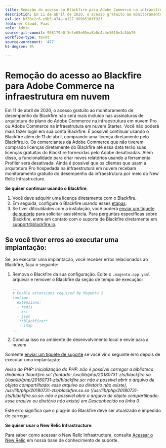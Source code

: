 ```yaml
---
title: Remoção do acesso ao Blackfire para Adobe Commerce na infraestrutura em nuvem
description: Em 11 de abril de 2020, o acesso gratuito ao monitoramento de desempenho do Blackfire não será mais incluído nas assinaturas de arquitetura de plano do Adobe Commerce na infraestrutura em nuvem Pro ou Adobe Commerce na infraestrutura em nuvem Starter.  Você não poderá mais fazer login em sua conta Blackfire. É possível continuar usando o Blackfire além de 11 de abril, comprando uma licença diretamente pelo Blackfire.io. Os comerciantes da Adobe Commerce que não tiverem comprado licenças diretamente do Blackfire até essa data terão suas licenças gratuitas do Blackfire fornecidas pelo Adobe desativadas. Além disso, a funcionalidade para criar novos relatórios usando a ferramenta Profiler será desativada. Ainda é possível que os clientes que usam a arquitetura Pro hospedada na infraestrutura em nuvem recebam monitoramento gratuito do desempenho da infraestrutura por meio do New Relic Infrastructure.
exl-id: bf33c2c6-e9b3-474a-a127-909b51dff92f
feature: Cloud, Paas
role: Admin
source-git-commit: 958179e0f3efe08e65ea8b0c4c4e1015e3c5bb76
workflow-type: tm+mt
source-wordcount: '477'
ht-degree: 0%

---
```


# Remoção do acesso ao Blackfire para Adobe Commerce na infraestrutura em nuvem

Em 11 de abril de 2020, o acesso gratuito ao monitoramento de desempenho do Blackfire não será mais incluído nas assinaturas de arquitetura de plano do Adobe Commerce na infraestrutura em nuvem Pro ou Adobe Commerce na infraestrutura em nuvem Starter.  Você não poderá mais fazer login em sua conta Blackfire. É possível continuar usando o Blackfire além de 11 de abril, comprando uma licença diretamente pelo Blackfire.io. Os comerciantes da Adobe Commerce que não tiverem comprado licenças diretamente do Blackfire até essa data terão suas licenças gratuitas do Blackfire fornecidas pelo Adobe desativadas. Além disso, a funcionalidade para criar novos relatórios usando a ferramenta Profiler será desativada. Ainda é possível que os clientes que usam a arquitetura Pro hospedada na infraestrutura em nuvem recebam monitoramento gratuito do desempenho da infraestrutura por meio do New Relic Infrastructure.

**Se quiser continuar usando o Blackfire**:

1. Você deve adquirir uma licença diretamente com o Blackfire.
1. Em seguida, configure o Blackfire usando esses [etapas](https://blackfire.io/docs/integrations/paas/magentocloud).
1. Se tiver dificuldades com a instalação, você poderá [enviar um tíquete de suporte](/help/help-center-guide/help-center/magento-help-center-user-guide.md#submit-ticket) para solicitar assistência. Para perguntas específicas sobre Blackfire, entre em contato com o suporte de Blackfire diretamente em [support@blackfire.io](mailto:support@blackfire.io).

## Se você tiver erros ao executar uma implantação:

Se, ao executar uma implantação, você receber erros relacionados ao Blackfire, faça o seguinte:

1. Remova o Blackfire da sua configuração. Edite o `.magento.app.yaml` arquivar e remover o Blackfire da seção de tempo de execução:

   ```YAML
   ...
   # Enable extensions required by Magento 2
   runtime:
     extensions:
     - redis
     - xsl
     - json
     -**blackfire**
      - imap
   ...
   ```

1. Conclua isso no ambiente de desenvolvimento local e envie para a nuvem.

Somente [enviar um tíquete de suporte](/help/help-center-guide/help-center/magento-help-center-user-guide.md#submit-ticket) se você vir o seguinte erro depois de executar uma implantação:

*Aviso do PHP: Inicialização do PHP: não é possível carregar a biblioteca dinâmica &#39;blackfire.so&#39; (tentado: /usr/lib/php/20180731-zts/blackfire.so (/usr/lib/php/20180731-zts/blackfire.so: não é possível abrir o arquivo de objeto compartilhado: esse arquivo ou diretório não existe), /usr/lib/php/20180731-zts/blackfire.so.so (/usr/lib/php/20180731-zts/blackfire.so.so: não é possível abrir o arquivo de objeto compartilhado: esse arquivo ou diretório não existe) em Desconhecido na linha 0*

Este erro significa que o plug-in do Blackfire deve ser atualizado e impedido de carregar.

**Se quiser usar o New Relic Infrastructure**:

Para saber como acessar o New Relic Infrastructure, consulte [Acessar o New Relic](https://experienceleague.adobe.com/docs/commerce-knowledge-base/kb/faq/access-new-relic-services.html) em nossa base de conhecimento de suporte.
